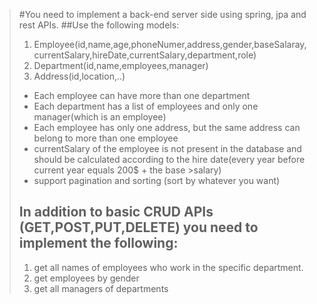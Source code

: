 >#You need to implement a back-end server side using spring, jpa and rest APIs. 
>##Use the following models:
>
>1.	Employee(id,name,age,phoneNumer,address,gender,baseSalaray,currentSalary,hireDate,currentSalary,department,role)
>2.	Department(id,name,employees,manager)
>3.	Address(id,location,..)
>
>* Each employee can have more than one department
>* Each department has a list of employees and only one manager(which is an employee)
>* Each employee has only one address, but the same address can belong to more than one employee
>* currentSalary of the employee is not present in the database and should be calculated according to the hire date(every year before current year equals 200$ + the base >salary)
>* support pagination and sorting (sort by whatever you want)
>## In addition to basic CRUD APIs (GET,POST,PUT,DELETE) you need to implement the following:
>
>1. get all names of employees who work in the specific department.
>2. get employees by gender
>3. get all managers of departments
